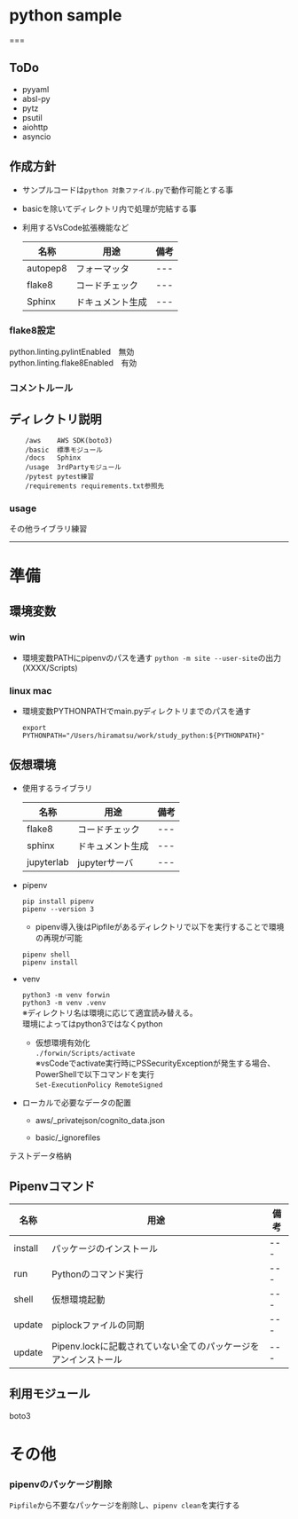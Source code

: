 # python sample
===

## ToDo

- pyyaml
- absl-py
- pytz
- psutil
- aiohttp
- asyncio

## 作成方針
* サンプルコードは`python 対象ファイル.py`で動作可能とする事
* basicを除いてディレクトリ内で処理が完結する事
* 利用するVsCode拡張機能など

    | 名称 | 用途 | 備考 |
    |---|---|---|
    | autopep8 | フォーマッタ |---|
    | flake8 | コードチェック |---|
    | Sphinx | ドキュメント生成 |---|

### flake8設定
python.linting.pylintEnabled　無効  
python.linting.flake8Enabled　有効

### コメントルール

## ディレクトリ説明
```
    /aws    AWS SDK(boto3)
    /basic  標準モジュール
    /docs   Sphinx
    /usage  3rdPartyモジュール
    /pytest pytest練習
    /requirements requirements.txt参照先
```
### usage
その他ライブラリ練習

---
# 準備
## 環境変数
### win
* 環境変数PATHにpipenvのパスを通す
    `python -m site --user-site`の出力(XXXX/Scripts)

### linux mac
* 環境変数PYTHONPATHでmain.pyディレクトリまでのパスを通す
    ```
    export PYTHONPATH="/Users/hiramatsu/work/study_python:${PYTHONPATH}"
    ```

## 仮想環境

- 使用するライブラリ

    | 名称 | 用途 | 備考 |
    |---|---|---|
    | flake8 | コードチェック |---|
    | sphinx | ドキュメント生成 |---|
    | jupyterlab | jupyterサーバ |---|

- pipenv
    ```
    pip install pipenv
    pipenv --version 3
    ```

    - pipenv導入後はPipfileがあるディレクトリで以下を実行することで環境の再現が可能

    ```
    pipenv shell
    pipenv install
    ```

- venv

    `python3 -m venv forwin`  
    `python3 -m venv .venv`  
    ※ディレクトリ名は環境に応じて適宜読み替える。  
    環境によってはpython3ではなくpython

    - 仮想環境有効化  
    `./forwin/Scripts/activate`  
    ※vsCodeでactivate実行時にPSSecurityExceptionが発生する場合、PowerShellで以下コマンドを実行  
    `Set-ExecutionPolicy RemoteSigned`

* ローカルで必要なデータの配置
    - aws/_privatejson/cognito_data.json

    - basic/_ignorefiles


テストデータ格納

## Pipenvコマンド 

 | 名称 | 用途 | 備考 |
 |---|---|---|
 | install | パッケージのインストール |---|
 | run | Pythonのコマンド実行 |---|
 | shell | 仮想環境起動 |---|
 | update | piplockファイルの同期 |---|
 | update | Pipenv.lockに記載されていない全てのパッケージをアンインストール |---|

## 利用モジュール
boto3

# その他
### pipenvのパッケージ削除
`Pipfile`から不要なパッケージを削除し、`pipenv clean`を実行する

